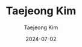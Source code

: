 ---
layout: personal_info  # FIXED! DO NOT CHANGE!
author: Taejeong Kim   # your name
title:  Taejeong Kim   # your name
date:   2024-07-02

params:
    position:  "Master Course"    # TODO: push your position; the position should be the one between ["Principal Investigator", "PhD Course", "Master Course", "Graduate", Alumni]
    job_title: "Researcher"       # TODO: all of the students should specify the title of himself as a "Researcher"
    telephone: ""  # TODO: phone number (if you don't want to upload your phone number, comment or remove this line!)
    email:     "ab.tj.kim@skku.edu"  # TODO: school email address (if you don't want to upload your email address, comment or remove this line!)
    
    profile_image: profile.jpg  # TODO: put the filename of the profile image here 

    interests: [   # TODO: fill out your research interests
        "Computer Architecture", 
        "Memory Systems",
        "CXL"
    ]

    biography: |   # TODO: fill out your short biography... Introduce yourself! (if you don't want to upload your biography, comment or remove this whole section!)
      Hi. I have been working as a system software engineer at Samsung Electronics, where I have been responsible for developing device driver and firmware for PMIC. Through the SSIT course, I joined COMPASS Lab to deepen my understanding of computer architecture. I am currently conducting research in the field of CXL.
 
    enable_sections:  # TODO: this section checks whether to show "Experiences", "Awards and Honors", "Activities" (publications will automatically be added to your page)
        enable_experiences:   true  # enable "Professional Experience" section
        enable_awards_honors: false  # enable "Awards & Honors" section
        enable_activities:    false  # enable "Professional Activities" section


    # The sections below are optional...

    experiences:  # provide your professional experiences
        - {
            exp_from: "2016",  # start-date of this experience
            exp_to:   "",      # end-date of this experience (make this field empty if you are currently going through this experience)
            exp_desc: "Staff Engineer, Samsung Electronics System LSI Division"
        }

    awards_honor:  # provide the list of awards that you won
        - 2014 Best Paper Nominee, IEEE International Conference on Computer Design (ICCD'14)

    activities:  # provide list of professional activities
        - { 
            act_type: "Editorial Board Member",  # type of the activity
            act_desc: "IEMEK Journal of Embedded Systems and Applications"  # detailed description of the activity
        }
        - {
            act_type: "Program Committee",
            act_desc: "IEEE International Conference on Computer Design (ICCD 2019)"
        }
        - {
            act_type: "Reviewer",
            act_desc: "IEEE International Conference on Computer Design (ICCD)"
        }
---